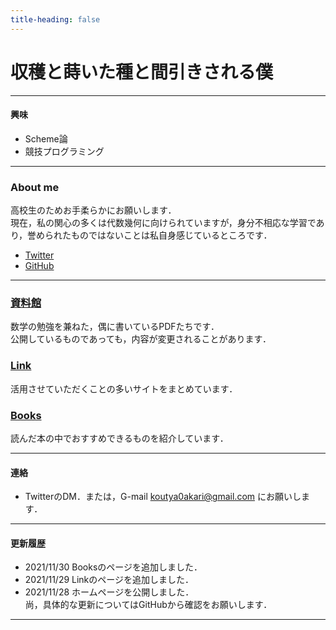 ```yaml
---
title-heading: false
---
```

<!-- Global site tag (gtag.js) - Google Analytics -->
<script async src="https://www.googletagmanager.com/gtag/js?id=UA-212193483-1"></script>
<script>
  window.dataLayer = window.dataLayer || [];
  function gtag(){dataLayer.push(arguments);}
  gtag('js', new Date());

  gtag('config', 'UA-212193483-1');
</script>

# 収穫と蒔いた種と間引きされる僕

---

#### 興味

- Scheme論
- 競技プログラミング<br />

---
### About me
高校生のためお手柔らかにお願いします．<br />
現在，私の関心の多くは代数幾何に向けられていますが，身分不相応な学習であり，誉められたものではないことは私自身感じているところです．<br />
 - [Twitter](https://twitter.com/akari0koutya)
 - [GitHub](https://github.com/koutya0akari)

---
### [資料館](documents)
数学の勉強を兼ねた，偶に書いているPDFたちです．<br />
公開しているものであっても，内容が変更されることがあります．<br />

### [Link](link)
活用させていただくことの多いサイトをまとめています．<br />

### [Books](Books)
読んだ本の中でおすすめできるものを紹介しています．<br />

---
#### 連絡 
 - TwitterのDM．または，G-mail koutya0akari@gmail.com にお願いします．

---

#### 更新履歴
 - 2021/11/30 Booksのページを追加しました．<br />
 - 2021/11/29 Linkのページを追加しました．<br />
 - 2021/11/28 ホームページを公開しました．<br />
尚，具体的な更新についてはGitHubから確認をお願いします．<br />

---